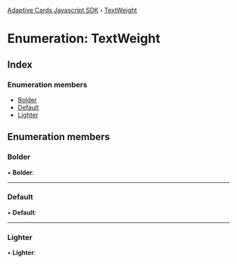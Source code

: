 [Adaptive Cards Javascript SDK](../README.md) › [TextWeight](textweight.md)

# Enumeration: TextWeight

## Index

### Enumeration members

* [Bolder](textweight.md#bolder)
* [Default](textweight.md#default)
* [Lighter](textweight.md#lighter)

## Enumeration members

###  Bolder

• **Bolder**:

___

###  Default

• **Default**:

___

###  Lighter

• **Lighter**:
